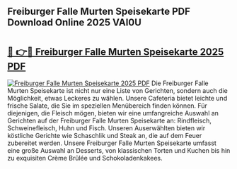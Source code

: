 ## Freiburger Falle Murten Speisekarte PDF Download Online 2025 VAI0U

# <h2><a href="http://gc7f2ix.nevu.top/?p=Freiburger+Falle+Murten+Speisekarte">🔗 👉🔴 Freiburger Falle Murten Speisekarte 2025 PDF</a></h2>

[![Freiburger Falle Murten Speisekarte 2025 PDF](https://i.imgur.com/dBaPXMq.png)](http://gc7f2ix.nevu.top/?p=Freiburger+Falle+Murten+Speisekarte)
Die Freiburger Falle Murten Speisekarte ist nicht nur eine Liste von Gerichten, sondern auch die Möglichkeit, etwas Leckeres zu wählen. Unsere Cafeteria bietet leichte und frische Salate, die Sie im speziellen Menübereich finden können. Für diejenigen, die Fleisch mögen, bieten wir eine umfangreiche Auswahl an Gerichten auf der Freiburger Falle Murten Speisekarte an: Rindfleisch, Schweinefleisch, Huhn und Fisch. Unseren Auserwählten bieten wir köstliche Gerichte wie Schaschlik und Steak an, die auf dem Feuer zubereitet werden. Unsere Freiburger Falle Murten Speisekarte umfasst eine große Auswahl an Desserts, von klassischen Torten und Kuchen bis hin zu exquisiten Crème Brûlée und Schokoladenkakees.
